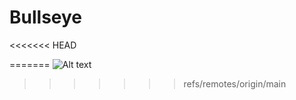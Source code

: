 # Bullseye
<<<<<<< HEAD

=======
<img src="/Bullseye/App/Screen Shot 2022-07-11 at 22.28.28" alt="Alt text" title="Optional title">
>>>>>>> refs/remotes/origin/main
